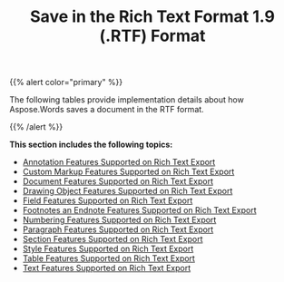 ﻿---
title: Save in the Rich Text Format 1.9 (.RTF) Format
description: "Aspose.Words for .NET allows you to work with various features supported when saving to Rich Text format."
type: docs
weight: 160
url: /net/save-in-the-rich-text-format-1-9-rtf-format/
---

{{% alert color="primary" %}} 

The following tables provide implementation details about how Aspose.Words saves a document in the RTF format.

{{% /alert %}} 

**This section includes the following topics:** 

- [Annotation Features Supported on Rich Text Export](/words/net/annotation-features-supported-on-rich-text-export/)
- [Custom Markup Features Supported on Rich Text Export](/words/net/custom-markup-features-supported-on-rich-text-export/)
- [Document Features Supported on Rich Text Export](/words/net/document-features-supported-on-rich-text-export/)
- [Drawing Object Features Supported on Rich Text Export](/words/net/drawing-object-features-supported-on-rich-text-export/)
- [Field Features Supported on Rich Text Export](/words/net/field-features-supported-on-rich-text-export/)
- [Footnotes an Endnote Features Supported on Rich Text Export](/words/net/footnotes-and-endnote-features-supported-on-rich-text-export/)
- [Numbering Features Supported on Rich Text Export](/words/net/numbering-features-supported-on-rich-text-export/)
- [Paragraph Features Supported on Rich Text Export](/words/net/paragraph-features-supported-on-rich-text-export/)
- [Section Features Supported on Rich Text Export](/words/net/section-features-supported-on-rich-text-export/)
- [Style Features Supported on Rich Text Export](/words/net/style-features-supported-on-rich-text-export/)
- [Table Features Supported on Rich Text Export](/words/net/table-features-supported-on-rich-text-export/)
- [Text Features Supported on Rich Text Export](/words/net/text-features-supported-on-rich-text-export/)

